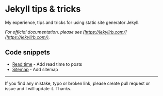 # Jekyll tips & tricks

My experience, tips and tricks for using static site generator Jekyll.

_For official documentation, please see [https://jekyllrb.com/](https://jekyllrb.com/)._

## Code snippets

- [Read time](https://github.com/mareklexuan/jekyll-tips-tricks/blob/main/code-snippets/read-time.md) - Add read time to posts
- [Sitemap](https://github.com/mareklexuan/jekyll-tips-tricks/blob/main/code-snippets/sitemap.md) - Add sitemap

---

If you find any mistake, typo or broken link, please create pull request or issue and I will update it. Thanks.
